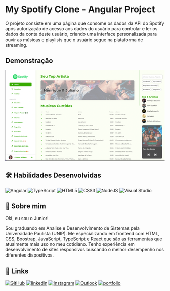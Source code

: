 # My Spotify Clone - Angular Project

O projeto consiste em uma página que consome os dados da API do Spotify após autorização de acesso aos dados do usuário para controlar e ler os dados da conta deste usuário, criando uma interface personalizada para ouvir as músicas e playlists que o usuário segue na plataforma de streaming.

## Demonstração

![Preview](./readme-image/Readme%20Image.png)


## 🛠 Habilidades Desenvolvidas

![Angular](https://img.shields.io/badge/angular-%23DD0031.svg?style=for-the-badge&logo=angular&logoColor=white)
![TypeScript](https://img.shields.io/badge/typescript-%23007ACC.svg?style=for-the-badge&logo=typescript&logoColor=white)
![HTML5](https://img.shields.io/badge/html5-%23E34F26.svg?style=for-the-badge&logo=html5&logoColor=white) 
![CSS3](https://img.shields.io/badge/css3-%231572B6.svg?style=for-the-badge&logo=css3&logoColor=white)
![NodeJS](https://img.shields.io/badge/node.js-6DA55F?style=for-the-badge&logo=node.js&logoColor=white)
![Visual Studio](https://img.shields.io/badge/Visual%20Studio-5C2D91.svg?style=for-the-badge&logo=visual-studio&logoColor=white)


## 🚀 Sobre mim
Olá, eu sou o Junior!

Sou graduando em Analise e Desenvolvimento de Sistemas pela Universidade Paulista (UNIP). Me especializando em frontend com HTML, CSS, Boostrap, JavaScript, TypeScript e React que são as ferramentas que atualmente mais uso no meu cotidiano. Tenho experiência em desenvolvimento de sites responsivos buscando o melhor desempenho nos diferentes dispositivos.


## 🔗 Links

[![GitHub](https://img.shields.io/badge/github-%23121011.svg?style=for-the-badge&logo=github&logoColor=white)](https://github.com/junior-leandro)
[![linkedin](https://img.shields.io/badge/linkedin-0A66C2?style=for-the-badge&logo=linkedin&logoColor=white)](https://www.linkedin.com/junior-oliveira-leandro)
[![Instagram](https://img.shields.io/badge/Instagram-%23E4405F.svg?style=for-the-badge&logo=Instagram&logoColor=white)](https://instagram.com/jr_uba)
[![Outlook](https://img.shields.io/badge/Microsoft_Outlook-0078D4?style=for-the-badge&logo=microsoft-outlook&logoColor=white)](mailto:contato_jr@outlook.com)
[![portfolio](https://img.shields.io/badge/my_portfolio-000?style=for-the-badge&logo=ko-fi&logoColor=white)](https://junior.dev.br/)